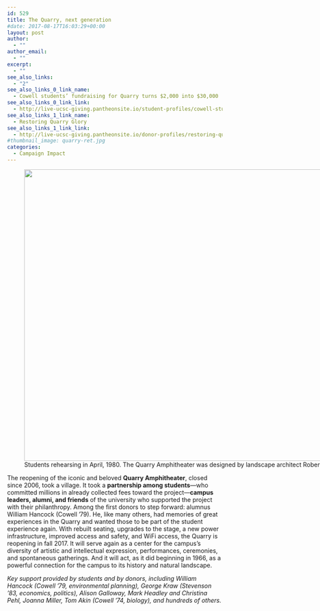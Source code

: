 ```yaml
---
id: 529
title: The Quarry, next generation
#date: 2017-08-17T16:03:29+00:00
layout: post
author:
  - ""
author_email:
  - ""
excerpt:
  - ""
see_also_links:
  - "2"
see_also_links_0_link_name:
  - Cowell students’ fundraising for Quarry turns $2,000 into $30,000
see_also_links_0_link_link:
  - http://live-ucsc-giving.pantheonsite.io/student-profiles/cowell-students-fundraising-quarry-turns-2000-30000/
see_also_links_1_link_name:
  - Restoring Quarry Glory
see_also_links_1_link_link:
  - http://live-ucsc-giving.pantheonsite.io/donor-profiles/restoring-quarry-glory/
#thumbnail_image: quarry-ret.jpg
categories:
  - Campaign Impact
---
```

<figure id="attachment_541" style="width: 1024px" class="wp-caption alignright"><img class="wp-image-541 size-large" src="http://live-ucsc-giving.pantheonsite.io/wp-content/uploads/2017/08/quarry-ret-1024x681.jpg" alt="" width="1024" height="681" srcset="https://ucsc-giving.lndo.site/wp-content/uploads/2017/08/quarry-ret-1024x681.jpg 1024w, https://ucsc-giving.lndo.site/wp-content/uploads/2017/08/quarry-ret-300x200.jpg 300w, https://ucsc-giving.lndo.site/wp-content/uploads/2017/08/quarry-ret-768x511.jpg 768w" sizes="(max-width: 1024px) 100vw, 1024px" /><figcaption class="wp-caption-text">Students rehearsing in April, 1980. The Quarry Amphitheater was designed by landscape architect Robert Royston. (Photo courtesy of Barton-Gillet)</figcaption></figure> 

The reopening of the iconic and beloved **Quarry Amphitheater**, closed since 2006, took a village. It took a **partnership among students**—who committed millions in already collected fees toward the project—**campus leaders, alumni, and friends** of the university who supported the project with their philanthropy. Among the first donors to step forward: alumnus William Hancock (Cowell ’79). He, like many others, had memories of great experiences in the Quarry and wanted those to be part of the student experience again. With rebuilt seating, upgrades to the stage, a new power infrastructure, improved access and safety, and WiFi access, the Quarry is reopening in fall 2017. It will serve again as a center for the campus’s diversity of artistic and intellectual expression, performances, ceremonies, and spontaneous gatherings. And it will act, as it did beginning in 1966, as a powerful connection for the campus to its history and natural landscape.

_Key support provided by students and by donors, including William Hancock (Cowell &#8217;79, environmental planning), George Kraw (Stevenson &#8217;83, economics, politics), Alison Galloway, Mark Headley and Christina Pehl, Joanna Miller, Tom Akin (Cowell &#8217;74, biology), and hundreds of others._